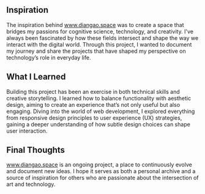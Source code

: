 ## Inspiration
The inspiration behind www.diangao.space was to create a space that bridges my passions for cognitive science, technology, and creativity. I've always been fascinated by how these fields intersect and shape the way we interact with the digital world. Through this project, I wanted to document my journey and share the projects that have shaped my perspective on technology’s role in everyday life.

## What I Learned
Building this project has been an exercise in both technical skills and creative storytelling. I learned how to balance functionality with aesthetic design, aiming to create an experience that’s not only useful but also engaging. Diving into the world of web development, I explored everything from responsive design principles to user experience (UX) strategies, gaining a deeper understanding of how subtle design choices can shape user interaction.

## Final Thoughts
www.diangao.space is an ongoing project, a place to continuously evolve and document new ideas. I hope it serves as both a personal archive and a source of inspiration for others who are passionate about the intersection of art and technology.
